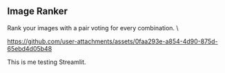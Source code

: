 ## Image Ranker
Rank your images with a pair voting for every combination. \\

https://github.com/user-attachments/assets/0faa293e-a854-4d90-875d-65ebd4d05b48

This is me testing Streamlit.


